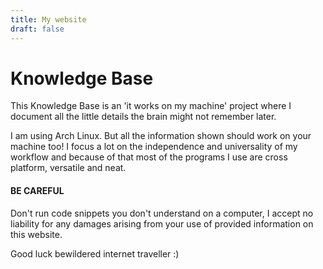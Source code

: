 ```yaml
---
title: My website
draft: false
---
```


# Knowledge Base

This Knowledge Base is an 'it works on my machine' project where I document all the little details the brain might not remember later.

I am using Arch Linux. But all the information shown should work on your machine too! I focus a lot on the independence and universality of my workflow and because of that most of the programs I use are cross platform, versatile and neat. 

#### BE CAREFUL 
Don't run code snippets you don't understand on a computer, I accept no liability for any damages arising from your use of provided information on this website.

Good luck bewildered internet traveller :)